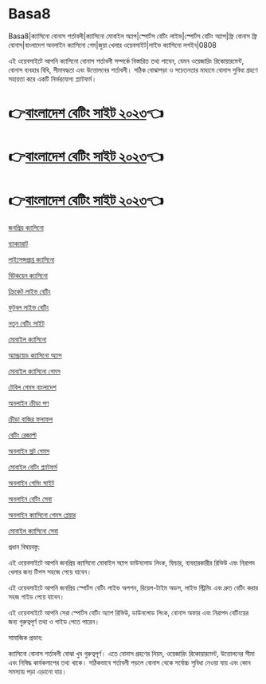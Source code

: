 # Basa8

Basa8|ক্যাসিনো বোনাস শর্তাবলী|ক্যাসিনো মোবাইল অ্যাপ|স্পোর্টস বেটিং লাইভ|স্পোর্টস বেটিং অ্যাপ|ফ্রি বোনাস ফ্রি বোনাস|বাংলাদেশ অনলাইন ক্যাসিনো গেম|জুয়া খেলার ওয়েবসাইট|লাইভ ক্যাসিনো লগইন|0808

এই ওয়েবসাইটে আপনি ক্যাসিনো বোনাস শর্তাবলী সম্পর্কে বিস্তারিত তথ্য পাবেন, যেমন ওয়েজারিং রিকোয়ারমেন্ট, বোনাস ব্যবহার বিধি, সীমাবদ্ধতা এবং উত্তোলনের শর্তাবলী। সঠিক বোঝাপড়া ও সচেতনতার মাধ্যমে বোনাস সুবিধা গ্রহণে সহায়তা করে একটি নির্ভরযোগ্য প্ল্যাটফর্ম।

# 👉<a href="https://www.ba8.co/">বাংলাদেশ বেটিং সাইট ২০২৩</a>👈

# 👉<a href="https://www.ba8.co/">বাংলাদেশ বেটিং সাইট ২০২৩</a>👈

# 👉<a href="https://www.ba8.co/">বাংলাদেশ বেটিং সাইট ২০২৩</a>👈

<a href="https://www.ba8.co/">জনপ্রিয় ক্যাসিনো</a>

<a href="https://www.ba8.co/">ব্যাক্যারাট</a>

<a href="https://www.ba8.co/">লাইসেন্সপ্রাপ্ত ক্যাসিনো</a>

<a href="https://www.ba8.co/">বিটকয়েন ক্যাসিনো</a>

<a href="https://www.ba8.co/">ক্রিকেট লাইভ বেটিং</a>

<a href="https://www.ba8.co/">ফুটবল লাইভ বেটিং</a>

<a href="https://www.ba8.co/">নতুন বেটিং সাইট</a>

<a href="https://www.ba8.co/">মোবাইল ক্যাসিনো</a>

<a href="https://www.ba8.co/">অ্যান্ড্রয়েড ক্যাসিনো অ্যাপ</a>

<a href="https://www.ba8.co/">মোবাইল ক্যাসিনো গেমস</a>

<a href="https://www.ba8.co/">টেবিল গেমস বাংলাদেশ</a>

<a href="https://www.ba8.co/">অনলাইন ক্রীড়া পণ</a>

<a href="https://www.ba8.co/">ক্রীড়া বাজির ফলাফল</a>

<a href="https://www.ba8.co/">বেটিং রেজাল্ট</a>

<a href="https://www.ba8.co/">অনলাইন স্লট গেমস</a>

<a href="https://www.ba8.co/">মোবাইল বেটিং প্ল্যাটফর্ম</a>

<a href="https://www.ba8.co/">অনলাইন গেমিং সাইট</a>

<a href="https://www.ba8.co/">অনলাইন বেটিং সেবা</a>

<a href="https://www.ba8.co/">অনলাইন ক্যাসিনো গেমস প্লেয়ার</a>

<a href="https://www.ba8.co/">মোবাইল ক্যাসিনো সেবা</a>

প্রধান বিষয়বস্তু:

এই ওয়েবসাইটে আপনি জনপ্রিয় ক্যাসিনো মোবাইল অ্যাপ ডাউনলোড লিংক, ফিচার, ব্যবহারকারীর রিভিউ এবং নিরাপদ খেলার জন্য টিপস সহজে পেয়ে যাবেন।

এই ওয়েবসাইটে আপনি জনপ্রিয় স্পোর্টস বেটিং লাইভ অপশন, রিয়েল-টাইম অডস, লাইভ স্ট্রিমিং এবং দ্রুত বেটিং করার সহজ গাইড পেয়ে যাবেন।

এই ওয়েবসাইটে আপনি সেরা স্পোর্টস বেটিং অ্যাপ রিভিউ, ডাউনলোড লিংক, বোনাস অফার এবং নিরাপদ বেটিংয়ের জন্য গুরুত্বপূর্ণ তথ্য ও গাইড পেতে পারেন।

সামাজিক প্রভাব:

ক্যাসিনো বোনাস শর্তাবলী বোঝা খুব গুরুত্বপূর্ণ। এতে বোনাস গ্রহণের নিয়ম, ওয়েজারিং রিকোয়ারমেন্ট, উত্তোলনের সীমা এবং নিষিদ্ধ কার্যকলাপের তথ্য থাকে। সঠিকভাবে শর্তাবলী পড়লে বোনাস থেকে সর্বোচ্চ সুবিধা নেওয়া যায় এবং কোন সমস্যায় পড়া এড়ানো যায়।
